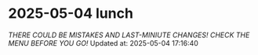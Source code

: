 # 2025-05-04 lunch
*THERE COULD BE MISTAKES AND LAST-MINIUTE CHANGES! CHECK THE MENU BEFORE YOU GO!*
Updated at: 2025-05-04 17:16:40
